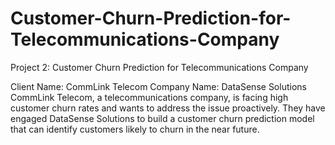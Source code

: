 # Customer-Churn-Prediction-for-Telecommunications-Company
Project 2: Customer Churn Prediction for Telecommunications Company

Client Name: CommLink Telecom
Company Name: DataSense Solutions
CommLink Telecom, a telecommunications company, is facing high customer churn rates and wants to address the issue proactively. They have engaged DataSense Solutions to build a customer churn prediction model that can identify customers likely to churn in the near future. 
